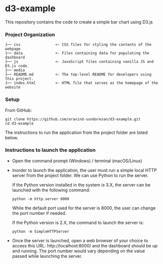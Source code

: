 # d3-example
This repository contains the code to create a simple bar chart using D3.js

### Project Organization
```nohighlight
├── css                <- CSS files for styling the contents of the webpage
├── data               <- Files containing data for populating the dashboard
├── js                 <- JavaScript files containing vanilla JS and D3.js code.
├── media         
├── README.md          <- The top-level README for developers using this project.
├── index.html         <- HTML file that serves as the homepage of the website
```

### Setup

From GitHub:
```
git clone https://github.com/aravind-sundaresan/d3-example.git
cd d3-example
```

The instructions to run the application from the project folder are listed below.

### Instructions to launch the application

- Open the command prompt (Windows) / terminal (macOS/Linux)

- Inorder to launch the application, the user must run a simple local HTTP server from the project folder. We can use Python 
to run the server. 

  If the Python version installed in the system is 3.X, the server can be launched with the following command:
  ```
  python -m http.server 8000
  ```
  While the default port used for the server is 8000, the user can change the port number if needed.

  If the Python version is 2.X, the command to launch the server is:
  ```
  python -m SimpleHTTPServer
  ```

- Once the server is launched, open a web browser of your choice to access this URL: http://localhost:8000/ and the dashboard should be up and running. The port number would vary depending on the value passed while launching the server.
